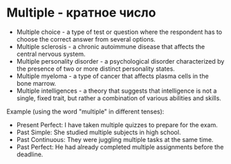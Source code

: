 # Multiple - кратное число

- Multiple choice - a type of test or question where the respondent has to choose the correct answer from several options.
- Multiple sclerosis - a chronic autoimmune disease that affects the central nervous system.
- Multiple personality disorder - a psychological disorder characterized by the presence of two or more distinct personality states.
- Multiple myeloma - a type of cancer that affects plasma cells in the bone marrow.
- Multiple intelligences - a theory that suggests that intelligence is not a single, fixed trait, but rather a combination of various abilities and skills.

Example (using the word "multiple" in different tenses):

- Present Perfect: I have taken multiple quizzes to prepare for the exam.
- Past Simple: She studied multiple subjects in high school.
- Past Continuous: They were juggling multiple tasks at the same time.
- Past Perfect: He had already completed multiple assignments before the deadline.
